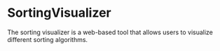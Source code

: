 # SortingVisualizer
The sorting visualizer is a web-based tool that allows users to visualize different sorting algorithms.
